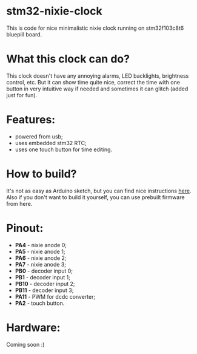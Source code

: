# stm32-nixie-clock

This is code for nice minimalistic nixie clock running on stm32f103c8t6 bluepill board.

# What this clock can do?

This clock doesn't have any annoying alarms, LED backlights, brightness control, etc. But it can show time quite nice, correct the time with one button in very intuitive way if needed and sometimes it can glitch (added just for fun).

# Features:

- powered from usb;
- uses embedded stm32 RTC;
- uses one touch button for time editing.

# How to build?

It's not as easy as Arduino sketch, but you can find nice instructions [here](https://github.com/piotrosiotr/stm32-vscode-blinky). Also if you don't want to build it yourself, you can use prebuilt firmware from here.

# Pinout:

- **PA4** - nixie anode 0;
- **PA5** - nixie anode 1;
- **PA6** - nixie anode 2;
- **PA7** - nixie anode 3;
- **PB0** - decoder input 0;
- **PB1** - decoder input 1;
- **PB10** - decoder input 2;
- **PB11** - decoder input 3;
- **PA11** - PWM for dcdc converter;
- **PA2** - touch button.

# Hardware:
Coming soon :)

